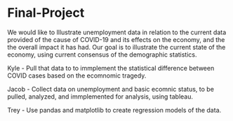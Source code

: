 # Final-Project
We would like to Illustrate unemployment data in relation to the current data provided of the cause of COVID-19 and its effects on the economy, and the the overall impact it has had. Our goal is to illustrate the current state of the economy, using current consensus of the demographic statistics.









Kyle - Pull that data to to immplement the statistical difference between COVID cases based on the ecomnomic tragedy.






Jacob - Collect data on unemployment and basic ecomnic status, to be pulled, analyzed, and immplemented for analysis, using tableau.






Trey - Use pandas and matplotlib to create regression models of the data.
